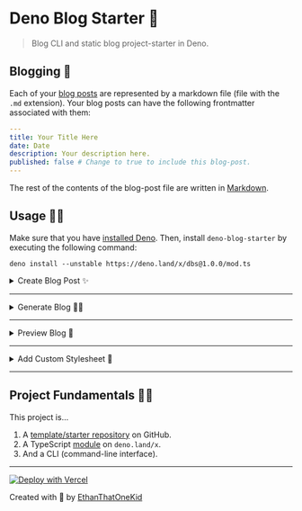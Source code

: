 # Deno Blog Starter 🦕

> Blog CLI and static blog project-starter in Deno.

## Blogging 💌

Each of your [blog posts](posts) are represented by a markdown file (file with the `.md` extension).
Your blog posts can have the following frontmatter associated with them:

```yaml
---
title: Your Title Here
date: Date
description: Your description here.
published: false # Change to true to include this blog-post.
---

```

The rest of the contents of the blog-post file are written in [Markdown][markdown_definition].

## Usage 🐱‍🐉

Make sure that you have [installed Deno][deno_installation].
Then, install `deno-blog-starter` by executing the following command:

`deno install --unstable https://deno.land/x/dbs@1.0.0/mod.ts`

<details>
<summary>Create Blog Post ✨</summary>

---

To create a new blog post, run the following command.

`dbs --new-post -t "Your Title" -d "Your description."`

> 💡 You can pass your title and description as well, but they are not required.

<details>
<summary>Or run as an individual script.</summary>

`deno run --unstable --allow-write --allow-read scripts/new_post.ts -t "Your Title" -d "Your description."`.

</details>

<details>
<summary>Or run via the API.</summary>

```ts
import { newPost } from "https://deno.land/x/dbs/mod.ts";
const title = "Your Title",
  description = "Your description.";
await newPost(title, description);
```

</details>
</details>

---

<details>
<summary>Generate Blog 🧙‍♂️</summary>

---

To generate the files for your static blog, run the following command:

`dbs --build -s "chosen_stylesheet"`

> You can pass the name of your chosen stylesheet.
> You may choose between [`air`](styles/air.ts), [`modest`](styles/modest.ts), [`retro`](styles/retro.ts), or [`splendor`](styles/spendor.ts).
> The `modest` stylesheet is chosen by default.
> _Or_ you may [create a custom stylesheet](#add-custom-stylesheet).

<details>
<summary>Or run as an individual script.</summary>

`deno run --unstable --allow-read --allow-write scripts/build.ts -s YOUR_STYLE_TITLE`

</details>

<details>
<summary>Or run via the API.</summary>

```ts
import { build } from "https://deno.land/x/dbs/mod.ts";
const stylesheetTitle = "modest"; // Replace `modest` with your chosen stylesheet's title.
await build(stylesheetTitle);
```

</details>
</details>

---

<details>
<summary>Preview Blog 📡</summary>

---

To preview your blog on your machine, run the following command:

`dbs --serve`

> 💡 Visit http://localhost:8000/ to preview your blog.

> 💡 To see your latest changes, remember to re-generate the site.

<details>
<summary>Or run as an individual script.</summary>

`deno run --allow-read --allow-net --unstable scripts/serve.ts`

</details>

<details>
<summary>Or run via the API.</summary>

```ts
import { serve } from "https://deno.land/x/dbs/mod.ts";
await serve();
```

</details>
</details>

---

<details>
<summary>Add Custom Stylesheet 💅</summary>

---

To add a custom stylesheet, run the following command:

`dbs --new-style -t "YOUR_STYLE_TITLE"`

> 💡 You may pass the title of your custom stylesheet as well.

> 💡 To integrate your custom stylesheet, update the [`styles/YOUR_STYLE_TITLE.ts`](styles) file.

<details>
<summary>Or run as an individual script.</summary>

`deno run --unstable --allow-read --allow-write scripts/new_style.ts -t "YOUR_STYLE_TITLE"`

</details>

<details>
<summary>Or run via the API.</summary>

```ts
import { newStyle } from "https://deno.land/x/dbs/mod.ts";
const title = "new_stylesheet_title";
await newStyle(undefined, title);
```

</details>
</details>

---

## Project Fundamentals 👨‍💻

This project is...

1. A [template/starter repository](https://github.com/EthanThatOneKid/deno-blog-starter/generate) on GitHub.
1. A TypeScript [module](https://deno.land/x/dbs) on `deno.land/x`.
1. And a CLI (command-line interface).

---

[![Deploy with Vercel](https://vercel.com/button "Import this project on Vercel!")](https://vercel.com/new/git/external?repository-url=https%3A%2F%2Fgithub.com%2FEthanThatOneKid%2Fdeno-blog-starter%2F)

Created with 🦕 by [EthanThatOneKid][creator_url]

[creator_url]: https://github.com/EthanThatOneKid/
[deno_installation]: https://github.com/denoland/deno_install
[markdown_definition]: https://commonmark.org/help/
